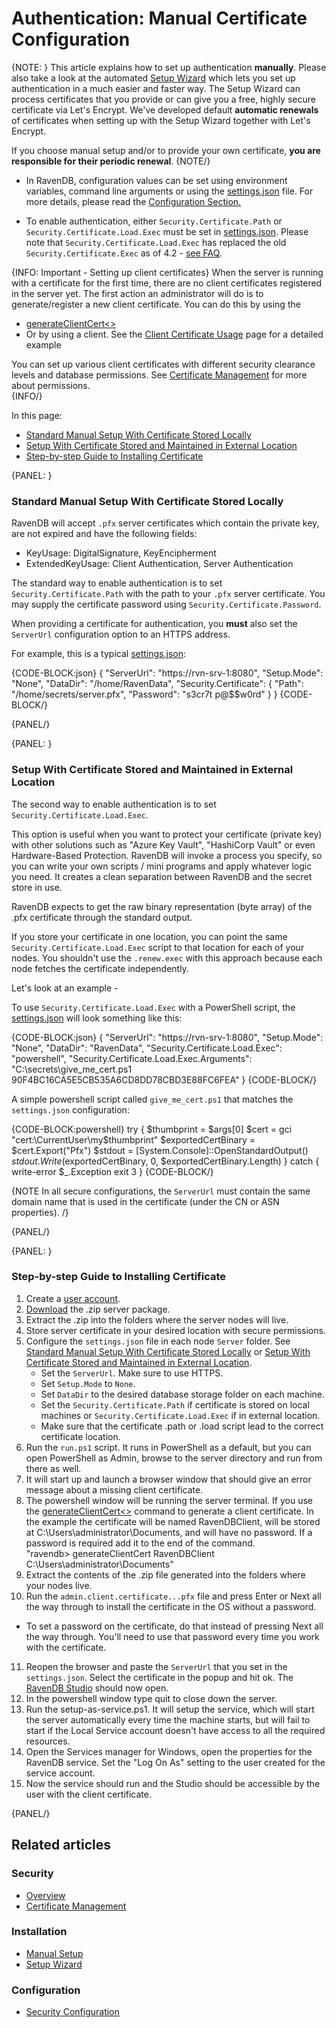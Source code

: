 # Authentication: Manual Certificate Configuration

{NOTE: } This article explains how to set up authentication **manually**. Please also take a look at the automated 
[Setup Wizard](../../../start/installation/setup-wizard) which lets you set up authentication in a much easier and faster way.
The Setup Wizard can process certificates that you provide or can give you a free, highly secure certificate via Let's Encrypt.
We've developed default **automatic renewals** of certificates when setting up with the Setup Wizard together with Let's Encrypt.  

If you choose manual setup and/or to provide your own certificate, **you are responsible for their periodic renewal**. {NOTE/} 


- In RavenDB, configuration values can be set using environment variables, command line arguments or using the [settings.json](../../configuration/configuration-options#json) 
 file. For more details, please read the [Configuration Section.](../../configuration/configuration-options)  

- To enable authentication, either `Security.Certificate.Path` or `Security.Certificate.Load.Exec` must be set in [settings.json](../../configuration/configuration-options#json). 
 Please note that `Security.Certificate.Load.Exec` has replaced the old `Security.Certificate.Exec` as of 4.2 - [see FAQ](../../../server/security/common-errors-and-faq#automatic-cluster-certificate-renewal-following-migration-to-4.2).

{INFO: Important - Setting up client certificates}
When the server is running with a certificate for the first time, there are no client certificates registered in the server yet. The first action an administrator will do is to generate/register a new client certificate.
You can do this by using the 

* [generateClientCert<>](../../../server/administration/cli#generateclientcert) 
* Or by using a client. See the [Client Certificate Usage](../../../server/security/authentication/client-certificate-usage) page for a detailed example

You can set up various client certificates with different security clearance levels and database permissions.  See [Certificate Management](../../../server/security/authentication/certificate-management) for more about permissions.  
{INFO/}

In this page:

* [Standard Manual Setup With Certificate Stored Locally](../../../server/security/authentication/certificate-configuration#standard-manual-setup-with-certificate-stored-locally)  
* [Setup With Certificate Stored and Maintained in External Location](../../../server/security/authentication/certificate-configuration#setup-with-certificate-stored-and-maintained-in-external-location)  
* [Step-by-step Guide to Installing Certificate](../../../server/security/authentication/certificate-configuration#step-by-step-guide-to-installing-certificate)  

{PANEL: }

### Standard Manual Setup With Certificate Stored Locally

RavenDB will accept `.pfx` server certificates which contain the private key, are not expired and have the following fields:

- KeyUsage: DigitalSignature, KeyEncipherment
- ExtendedKeyUsage: Client Authentication, Server Authentication

The standard way to enable authentication is to set `Security.Certificate.Path` with the path to your `.pfx` server certificate. You may supply the certificate password using `Security.Certificate.Password`. 

When providing a certificate for authentication, you **must** also set the `ServerUrl` configuration option to an HTTPS address.

For example, this is a typical [settings.json](../../configuration/configuration-options#json):

{CODE-BLOCK:json}
{
    "ServerUrl": "https://rvn-srv-1:8080",
    "Setup.Mode": "None",
    "DataDir": "/home/RavenData",
    "Security.Certificate": {
        "Path": "/home/secrets/server.pfx",
        "Password": "s3cr7t p@$$w0rd"
    }
} 
{CODE-BLOCK/}

{PANEL/}

{PANEL: }

### Setup With Certificate Stored and Maintained in External Location

The second way to enable authentication is to set `Security.Certificate.Load.Exec`. 

This option is useful when you want to protect your certificate (private key) with other solutions such as "Azure Key Vault", "HashiCorp Vault" or even Hardware-Based Protection. RavenDB will invoke a process you specify, so you can write your own scripts / mini programs and apply whatever logic you need. It creates a clean separation between RavenDB and the secret store in use.

RavenDB expects to get the raw binary representation (byte array) of the .pfx certificate through the standard output.

If you store your certificate in one location, you can point the same `Security.Certificate.Load.Exec` script to that location for each of your nodes. You shouldn't use the `.renew.exec` with this approach because each node fetches the certificate independently.  

Let's look at an example -

To use `Security.Certificate.Load.Exec` with a PowerShell script, the [settings.json](../../configuration/configuration-options#json) will look something like this:

{CODE-BLOCK:json}
{
    "ServerUrl": "https://rvn-srv-1:8080",
    "Setup.Mode": "None",
    "DataDir": "RavenData",
    "Security.Certificate.Load.Exec": "powershell",
    "Security.Certificate.Load.Exec.Arguments": "C:\\secrets\\give_me_cert.ps1 90F4BC16CA5E5CB535A6CD8DD78CBD3E88FC6FEA"
}
{CODE-BLOCK/}

A simple powershell script called `give_me_cert.ps1` that matches the `settings.json` configuration:

{CODE-BLOCK:powershell}
try
{
    $thumbprint = $args[0]
    $cert = gci "cert:\CurrentUser\my\$thumbprint"
    $exportedCertBinary = $cert.Export("Pfx")
    $stdout = [System.Console]::OpenStandardOutput()
    $stdout.Write($exportedCertBinary, 0, $exportedCertBinary.Length)
}
catch
{
    write-error $_.Exception
    exit 3
}
{CODE-BLOCK/}



{NOTE In all secure configurations, the `ServerUrl` must contain the same domain name that is used in the certificate (under the CN or ASN properties). /}

{PANEL/}

{PANEL: }

### Step-by-step Guide to Installing Certificate

1. Create a [user account](https://ravendb.net/buy).  
2. [Download](https://ravendb.net/download) the .zip server package.  
3. Extract the .zip into the folders where the server nodes will live.  
4. Store server certificate in your desired location with secure permissions.  
5. Configure the `settings.json` file in each node `Server` folder.  See [Standard Manual Setup With Certificate Stored Locally](../../../server/security/authentication/certificate-configuration#standard-manual-setup-with-certificate-stored-locally) or [Setup With Certificate Stored and Maintained in External Location](../../../server/security/authentication/certificate-configuration#setup-with-certificate-stored-and-maintained-in-external-location).  
   * Set the `ServerUrl`.  Make sure to use HTTPS.  
   * Set `Setup.Mode` to `None`.  
   * Set `DataDir` to the desired database storage folder on each machine.  
   * Set the `Security.Certificate.Path` if certificate is stored on local machines or `Security.Certificate.Load.Exec` if in external location.  
   * Make sure that the certificate .path or .load script lead to the correct certificate location.  
6. Run the `run.ps1` script.  It runs in PowerShell as a default, but you can open PowerShell as Admin, browse to the server directory and run from there as well.  
7. It will start up and launch a browser window that should give an error message about a missing client certificate.  
8. The powershell window will be running the server terminal. If you use the [generateClientCert<>](../../../server/administration/cli#generateclientcert) command to generate a client certificate. In the example the certificate will be named RavenDBClient, will be stored at C:\Users\administrator\Documents, and will have no password. If a password is required add it to the end of the command.  
    "ravendb> generateClientCert RavenDBClient C:\Users\administrator\Documents"  
9. Extract the contents of the .zip file generated into the folders where your nodes live. 
10. Run the `admin.client.certificate...pfx` file and press Enter or Next all the way through to install the certificate in the OS without a password.  
   * To set a password on the certificate, do that instead of pressing Next all the way through.  You'll need to use that password every time you work with the certificate.  
11. Reopen the browser and paste the `ServerUrl` that you set in the `settings.json`. Select the certificate in the popup and hit ok. The [RavenDB Studio](../../../studio/overview) should now open.  
12. In the powershell window type quit to close down the server.  
13. Run the setup-as-service.ps1. It will setup the service, which will start the server automatically every time the machine starts, but will fail to start if the Local Service account doesn't have access to all the required resources.  
14. Open the Services manager for Windows, open the properties for the RavenDB service. Set the "Log On As" setting to the user created for the service account.  
15. Now the service should run and the Studio should be accessible by the user with the client certificate.  

{PANEL/}


## Related articles

### Security

- [Overview](../../../server/security/overview)
- [Certificate Management](../../../server/security/authentication/certificate-management)

### Installation

- [Manual Setup](../../../start/installation/manual)
- [Setup Wizard](../../../start/installation/setup-wizard)

### Configuration

- [Security Configuration](../../../server/configuration/security-configuration)
